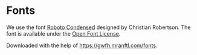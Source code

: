 # Fonts

We use the font [Roboto Condensed](https://fonts.google.com/specimen/Roboto+Condensed) designed by Christian Robertson. The font is available under the [Open Font License](https://openfontlicense.org/).

Downloaded with the help of <https://gwfh.mranftl.com/fonts>.
